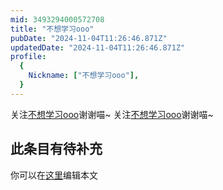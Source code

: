 ```yaml
---
mid: 3493294000572708
title: "不想学习ooo"
pubDate: "2024-11-04T11:26:46.871Z"
updatedDate: "2024-11-04T11:26:46.871Z"
profile:
  {
    Nickname: ["不想学习ooo"],
  }
---
```


关注[不想学习ooo](https://space.bilibili.com/3493294000572708)谢谢喵~ 关注[不想学习ooo](https://space.bilibili.com/3493294000572708)谢谢喵~

## 此条目有待补充
你可以在[这里](https://github.com/Yuhanawa/VTuber.ICU-Content/edit/master/v/不想学习ooo/index.md)编辑本文
